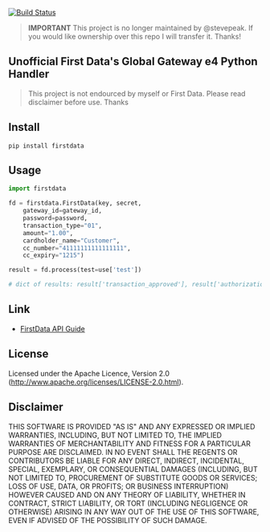 [![Build Status](https://secure.travis-ci.org/stevepeak/firstdata.png)](http://travis-ci.org/stevepeak/firstdata)

> **IMPORTANT** This project is no longer maintained by @stevepeak. If you would like ownership over this repo I will transfer it. Thanks!

## Unofficial First Data's Global Gateway e4 Python Handler

> This project is not endourced by myself or First Data. Please read disclaimer before use. Thanks

## Install
`pip install firstdata`

## Usage
```python
import firstdata

fd = firstdata.FirstData(key, secret,
    gateway_id=gateway_id,
    password=password,
    transaction_type="01",
    amount="1.00",
    cardholder_name="Customer",
    cc_number="41111111111111111",
    cc_expiry="1215")

result = fd.process(test=use['test'])

# dict of results: result['transaction_approved'], result['authorization_num'], ....
```

## Link
* [FirstData API Guide](https://firstdata.zendesk.com/entries/407571-First-Data-Global-Gateway-e4-Web-Service-API-Reference-Guide)

## License
Licensed under the Apache Licence, Version 2.0 (http://www.apache.org/licenses/LICENSE-2.0.html).
   
## Disclaimer

THIS SOFTWARE IS PROVIDED "AS IS" AND ANY EXPRESSED OR IMPLIED WARRANTIES, INCLUDING, BUT NOT LIMITED TO, THE IMPLIED WARRANTIES OF MERCHANTABILITY AND FITNESS FOR A PARTICULAR PURPOSE ARE DISCLAIMED. IN NO EVENT SHALL THE REGENTS OR CONTRIBUTORS BE LIABLE FOR ANY DIRECT, INDIRECT, INCIDENTAL, SPECIAL, EXEMPLARY, OR CONSEQUENTIAL DAMAGES (INCLUDING, BUT NOT LIMITED TO, PROCUREMENT OF SUBSTITUTE GOODS OR SERVICES; LOSS OF USE, DATA, OR PROFITS; OR BUSINESS INTERRUPTION)
HOWEVER CAUSED AND ON ANY THEORY OF LIABILITY, WHETHER IN CONTRACT, STRICT LIABILITY, OR TORT (INCLUDING NEGLIGENCE OR OTHERWISE) ARISING IN ANY WAY OUT OF THE USE OF THIS SOFTWARE, EVEN IF ADVISED OF THE POSSIBILITY OF SUCH DAMAGE.
